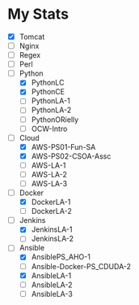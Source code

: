 # My Stats
- [x] Tomcat
- [ ] Nginx
- [ ] Regex
- [ ] Perl
- [ ] Python
	- [x] PythonLC
	- [x] PythonCE
	- [ ] PythonLA-1
	- [ ] PythonLA-2
	- [ ] PythonORielly
	- [ ] OCW-Intro
- [ ] Cloud
	- [x] AWS-PS01-Fun-SA
	- [x] AWS-PS02-CSOA-Assc
	- [ ] AWS-LA-1
	- [ ] AWS-LA-2
	- [ ] AWS-LA-3
- [ ] Docker
	- [x] DockerLA-1
	- [ ] DockerLA-2
- [ ] Jenkins
	- [x] JenkinsLA-1
	- [ ] JenkinsLA-2
- [ ] Ansible
	- [x] AnsiblePS_AHO-1
	- [ ] Ansible-Docker-PS_CDUDA-2
	- [x] AnsibleLA-1
	- [ ] AnsibleLA-2
	- [ ] AnsibleLA-3
